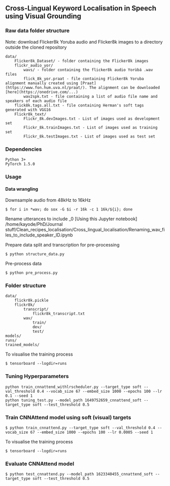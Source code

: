 ## Cross-Lingual Keyword Localisation in Speech using Visual Grounding


### Raw data folder structure
Note: download Flicker8k Yoruba audio and Flicker8k images to a directory outside the cloned repository

    data/
        Flicker8k_Dataset/ - folder containing the Flicker8k images
        flickr_audio_yor/ 
            wavs/ - folder containing the flicker8k audio Yorùbá .wav files
            flick_8k_yor.praat - file containing Flicker8k Yoruba alignment manually created using [Praat](https://www.fon.hum.uva.nl/praat/). The alignment can be downloaded [here](https://onedrive.com/...)
            wav2spk.txt - file containing a list of audio file name and speakers of each audio file
        flick8k.tags.all.txt - file containing Herman's soft tags generated with VGG16
        Flickr8k_text/ 
            Flickr_8k.devImages.txt - List of images used as development set
            Flickr_8k.trainImages.txt - List of images used as training set
            Flickr_8k.testImages.txt - List of images used as test set

### Dependencies

    Python 3+
    PyTorch 1.5.0

### Usage
#### Data wrangling

Downsample audio from 48kHz to 16kHz

    $ for i in *wav; do sox -G $i -r 16k -c 1 16k/${i}; done

Rename utterances to include _0 [Using this Jupyter notebook]
    /home/kayode/PhD/Journal stuff/Clean_recipes_localisation/Cross_lingual_localisation/Renaming_wav_files_to_include_speaker_ID.ipynb

Prepare data split and transcription for pre-processing

    $ python structure_data.py

Pre-process data

    $ python pre_process.py

### Folder structure

    data/
        flickr8k.pickle
        flickr8k/
            transcript/
                flickr8k_transcript.txt
            wav/
                train/
                dev/
                test/
    models/
    runs/
    trained_models/


To visualise the training process

    $ tensorboard --logdir=runs

### Tuning Hyperparameters
    python train_cnnattend_withlrscheduler.py --target_type soft --val_threshold 0.4 --vocab_size 67 --embed_size 1000 --epochs 100 --lr 0.1 --seed 1
    python tuning_test.py --model_path 1649752659_cnnattend_soft --target_type soft --test_threshold 0.5

### Train CNNAttend model using soft (visual) targets

    $ python train_cnnattend.py --target_type soft --val_threshold 0.4 --vocab_size 67 --embed_size 1000 --epochs 100 --lr 0.0005 --seed 1

To visualise the training process

    $ tensorboard --logdir=runs

### Evaluate CNNAttend model

    $ python test_cnnattend.py --model_path 1623340455_cnnattend_soft --target_type soft --test_threshold 0.5


